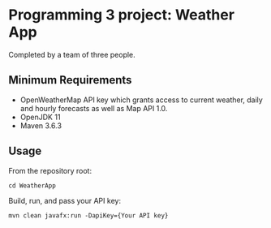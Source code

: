 # Programming 3 project: Weather App
Completed by a team of three people.

## Minimum Requirements
- OpenWeatherMap API key which grants access to current weather, daily and hourly forecasts as well as Map API 1.0.
- OpenJDK 11
- Maven 3.6.3

## Usage
From the repository root:
```
cd WeatherApp
```
Build, run, and pass your API key:
```
mvn clean javafx:run -DapiKey={Your API key}
```

